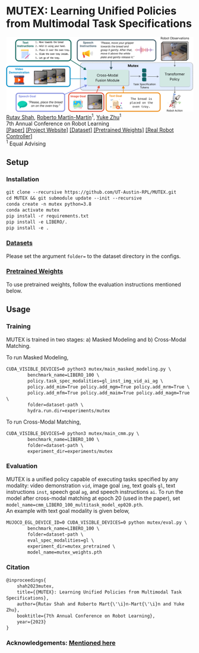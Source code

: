 # MUTEX: Learning Unified Policies from Multimodal Task Specifications
![Image](imgs/figure1.png)   
[Rutav Shah](https://shahrutav.github.io/), [Roberto Martín-Martín](https://robertomartinmartin.com/)<sup>1</sup>, [Yuke Zhu](https://www.cs.utexas.edu/~yukez/)<sup>1</sup>  
7th Annual Conference on Robot Learning  
[[Paper]](https://ut-austin-rpl.github.io/MUTEX/paper/mutex.pdf)    [[Project Website]](https://ut-austin-rpl.github.io/MUTEX/)    [[Dataset]](https://utexas.box.com/s/wepivf85cgini0eqpho9jae9c6o99n4e)    [[Pretrained Weights]](https://utexas.box.com/s/7boowsyjpezcb0h59lz800rejx7yyvn5)    [[Real Robot Controller]](https://ut-austin-rpl.github.io/deoxys-docs/html/getting_started/overview.html)   
<sup>1</sup> Equal Advising  

## Setup  
### Installation
```
git clone --recursive https://github.com/UT-Austin-RPL/MUTEX.git
cd MUTEX && git submodule update --init --recursive
conda create -n mutex python=3.8
conda activate mutex
pip install -r requirements.txt
pip install -e LIBERO/.
pip install -e .
```
### [Datasets](https://utexas.box.com/s/wepivf85cgini0eqpho9jae9c6o99n4e)
Please set the argument `folder=` to the dataset directory in the configs.

### [Pretrained Weights](https://utexas.box.com/s/7boowsyjpezcb0h59lz800rejx7yyvn5)
To use pretrained weights, follow the evaluation instructions mentioned below.

## Usage

### Training
MUTEX is trained in two stages: a) Masked Modeling and b) Cross-Modal Matching.  

To run Masked Modeling,
```
CUDA_VISIBLE_DEVICES=0 python3 mutex/main_masked_modeling.py \
        benchmark_name=LIBERO_100 \
        policy.task_spec_modalities=gl_inst_img_vid_ai_ag \
        policy.add_mim=True policy.add_mgm=True policy.add_mrm=True \
        policy.add_mfm=True policy.add_maim=True policy.add_magm=True \
        folder=dataset-path \
        hydra.run.dir=experiments/mutex
```
To run Cross-Modal Matching,
```
CUDA_VISIBLE_DEVICES=0 python3 mutex/main_cmm.py \
        benchmark_name=LIBERO_100 \
        folder=dataset-path \
        experiment_dir=experiments/mutex
```

### Evaluation

MUTEX is a unified policy capable of executing tasks specified by any modality: video demonstration `vid`, image goal `img`, text goals `gl`, text instructions `inst`, speech goal `ag`, and speech instructions `ai`. To run the model after cross-modal matching at epoch 20 (used in the paper), set `model_name=cmm_LIBERO_100_multitask_model_ep020.pth`.  
An example with text goal modality is given below,
```
MUJOCO_EGL_DEVICE_ID=0 CUDA_VISIBLE_DEVICES=0 python mutex/eval.py \
        benchmark_name=LIBERO_100 \
        folder=dataset-path \
        eval_spec_modalities=gl \
        experiment_dir=mutex_pretrained \
        model_name=mutex_weights.pth
```

### Citation

```
@inproceedings{
    shah2023mutex,
    title={{MUTEX}: Learning Unified Policies from Multimodal Task Specifications},
    author={Rutav Shah and Roberto Mart{\'\i}n-Mart{\'\i}n and Yuke Zhu},
    booktitle={7th Annual Conference on Robot Learning},
    year={2023}
}
```

### Acknowledgements: [Mentioned here](acknowledgements.md)

